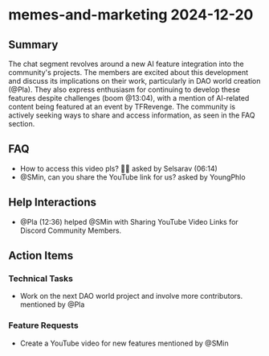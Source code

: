 # memes-and-marketing 2024-12-20

## Summary
The chat segment revolves around a new AI feature integration into the community's projects. The members are excited about this development and discuss its implications on their work, particularly in DAO world creation (@Pla). They also express enthusiasm for continuing to develop these features despite challenges (boom @13:04), with a mention of AI-related content being featured at an event by TFRevenge. The community is actively seeking ways to share and access information, as seen in the FAQ section.

## FAQ
- How to access this video pls? 🎥✨ asked by Selsarav (06:14)
- @SMin, can you share the YouTube link for us? asked by YoungPhlo

## Help Interactions
- @Pla (12:36) helped @SMin with Sharing YouTube Video Links for Discord Community Members.

## Action Items

### Technical Tasks
- Work on the next DAO world project and involve more contributors. mentioned by @Pla

### Feature Requests
- Create a YouTube video for new features mentioned by @SMin
